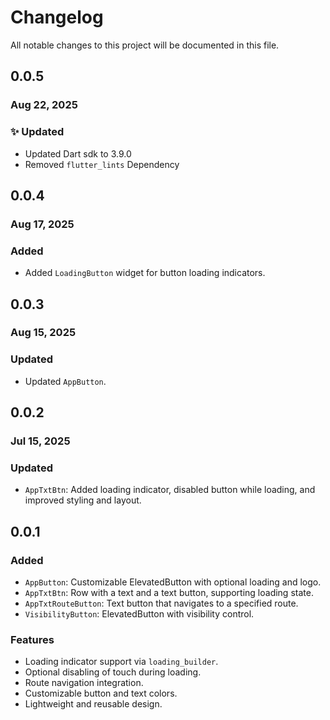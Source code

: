 # Changelog

All notable changes to this project will be documented in this file.

## 0.0.5

### Aug 22, 2025

### ✨ Updated

- Updated Dart sdk to 3.9.0
- Removed `flutter_lints` Dependency

## 0.0.4

### Aug 17, 2025

### Added

- Added `LoadingButton` widget for button loading indicators.

## 0.0.3

### Aug 15, 2025

### Updated

- Updated `AppButton`.

## 0.0.2

### Jul 15, 2025

### Updated

- `AppTxtBtn`: Added loading indicator, disabled button while loading, and improved styling and layout.

## 0.0.1

### Added

- `AppButton`: Customizable ElevatedButton with optional loading and logo.
- `AppTxtBtn`: Row with a text and a text button, supporting loading state.
- `AppTxtRouteButton`: Text button that navigates to a specified route.
- `VisibilityButton`: ElevatedButton with visibility control.

### Features

- Loading indicator support via `loading_builder`.
- Optional disabling of touch during loading.
- Route navigation integration.
- Customizable button and text colors.
- Lightweight and reusable design.